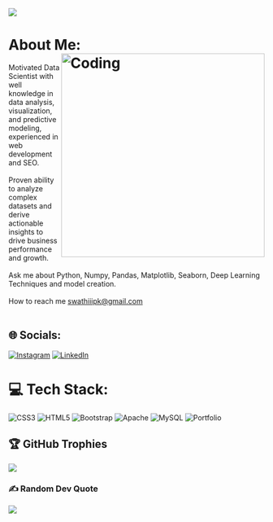 
[![](https://visitcount.itsvg.in/api?id=swathi014&icon=0&color=0)](https://visitcount.itsvg.in)

#  About Me: <img align="right" alt="Coding" width="400" src="https://cdn.dribbble.com/users/11421259/screenshots/19887158/media/4dd102731074778702c4aa544dfaff34.gif">
 Motivated Data Scientist with well knowledge in data analysis, visualization, and predictive modeling, experienced in web development and SEO.<br><br>Proven ability to analyze complex datasets and derive actionable insights to drive business performance and growth.<br><br> Ask me about Python, Numpy, Pandas, Matplotlib, Seaborn, Deep Learning Techniques and model creation.<br><br> How to reach me swathiiipk@gmail.com<br><br>



## 🌐 Socials:
[![Instagram](https://img.shields.io/badge/Instagram-%23E4405F.svg?logo=Instagram&logoColor=white)](https://instagram.com/_swathi_p) [![LinkedIn](https://img.shields.io/badge/LinkedIn-%230077B5.svg?logo=linkedin&logoColor=white)](https://linkedin.com/in/swathi-p-919336202) 

# 💻 Tech Stack:
![CSS3](https://img.shields.io/badge/css3-%231572B6.svg?style=for-the-badge&logo=css3&logoColor=white) ![HTML5](https://img.shields.io/badge/html5-%23E34F26.svg?style=for-the-badge&logo=html5&logoColor=white) ![Bootstrap](https://img.shields.io/badge/bootstrap-%23563D7C.svg?style=for-the-badge&logo=bootstrap&logoColor=white) ![Apache](https://img.shields.io/badge/apache-%23D42029.svg?style=for-the-badge&logo=apache&logoColor=white) ![MySQL](https://img.shields.io/badge/mysql-%2300f.svg?style=for-the-badge&logo=mysql&logoColor=white) ![Portfolio](https://img.shields.io/badge/Portfolio-%23000000.svg?style=for-the-badge&logo=firefox&logoColor=#FF7139)


## 🏆 GitHub Trophies
![](https://github-profile-trophy.vercel.app/?username=swathi014&theme=radical&no-frame=true&no-bg=false&margin-w=4)

### ✍️ Random Dev Quote
![](https://quotes-github-readme.vercel.app/api?type=horizontal&theme=radical)




